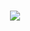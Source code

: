 <h1 align="center"><img src="https://raw.githubusercontent.com/Kasehito/BelajarMengajar/main/belajar_banner.png" /></h1>
